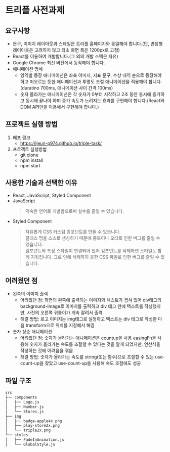 # 트리플 사전과제

## 요구사항

- 문구, 이미지 레이아웃과 스타일은 트리플 홈페이지와 동일해야 합니다.(단, 반응형 레이아웃은 고려하지 않고 최소 화면 폭은 1200px로 고정)
- React를 이용하여 개발합니다.(그 외의 개발 스택은 자유)
- Google Chrome 최신 버전에서 동작해야 합니다.
- 애니메이션 명세
  - 영역별 등장 애니메이션은 좌측 이미지, 지표 문구, 수상 내역 순으로 등장해야 하고 떠오르는 듯한 애니메이션과 투명도 조절 애니메이션을 적용해야 합니다.(duratino 700ms, 애니메이션 사이 간격 100ms)
  - 숫자 올라가는 애니메이션은 각 숫자가 0부터 시작하고 2초 동안 동시에 증가하고 동시에 끝나야 하며 증가 속도가 느려지는 효과를 구현해야 합니다.(React와 DOM API만을 이용해서 구현해야 합니다.)

## 프로젝트 실행 방법

1. 배포 링크
   - https://jieun-p974.github.io/triple-task/
2. 프로젝트 실행방법
   - git clone
   - npm install
   - npm start

## 사용한 기술과 선택한 이유

- React, JavaScript, Styled Component
- JavaScript
  > 익숙한 언어로 개발함으로써 실수를 줄일 수 있습니다.
- Styled Component
  > 자유롭게 CSS 커스텀 컴포넌트를 만들 수 있습니다.  
  > 클래스 명을 스스로 생성하기 때문에 중복이나 오타로 인한 버그를 줄일 수 있습니다.  
  > 컴포넌트와 특정 스타일이 연결되어 있어 컴포넌트를 삭제하면 스타일도 함께 지워집니다. 그로 인해 삭제하지 못한 CSS 파일로 인한 버그를 줄일 수 있습니다.

## 어려웠던 점

- 왼쪽의 이미지 출력
  - 어려웠던 점: 화면의 왼쪽에 출력되는 이미지와 텍스트가 겹쳐 있어 div태그의 background-image로 이미지를 출력하고 div 태그 안에 텍스트를 작성했지만, 사진의 오른쪽 귀퉁이가 계속 잘려서 출력
  - 해결 방법: 로고 이미지는 img태그로 설정하고 텍스트는 div 태그로 작성한 다음 transform으로 위치를 지정해서 해결
- 숫자 상승 애니메이션
  - 어려웠던 점: 숫자가 올라가는 애니메이션은 countup을 사용 easingFn을 사용해 숫자가 올라가는 속도를 조절할 수 있다는 것을 알게 되었지만, 연산식을 작성하는 것에 어려움을 겪음
  - 해결 방법: 숫자가 올라가는 속도를 string(또는 함수)으로 조절할 수 있는 use-count-up을 찾았고 use-count-up을 사용해 속도 조절에도 성공

## 파일 구조

```bash
src
├── components
│   ├── Logo.js
│   ├── Number.js
│   └── Stores.js
├── img
│   ├── badge-apple4x.png
│   ├── play-store2x.png
│   └── triple2x.png
└── styles
│   ├── FadeInAnimation.js
│   └── GlobalStyle.js
```
